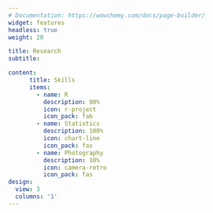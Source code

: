 ```yaml
---
# Documentation: https://wowchemy.com/docs/page-builder/
widget: features
headless: true
weight: 20

title: Research
subtitle:

content:
      title: Skills
      items:
        - name: R
          description: 90%
          icon: r-project
          icon_pack: fab
        - name: Statistics
          description: 100%
          icon: chart-line
          icon_pack: fas
        - name: Photography
          description: 10%
          icon: camera-retro
          icon_pack: fas
design:
  view: 3
  columns: '1'
---
```

